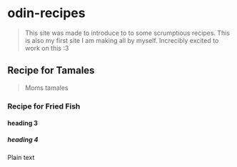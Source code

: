 # odin-recipes
> This site was made to introduce to to some scrumptious recipes. This is also my first site I am making all by myself. Increcibly excited to work on this :3

## Recipe for Tamales
> Moms tamales
### Recipe for Fried Fish

#### heading 3

##### heading 4
Plain text
